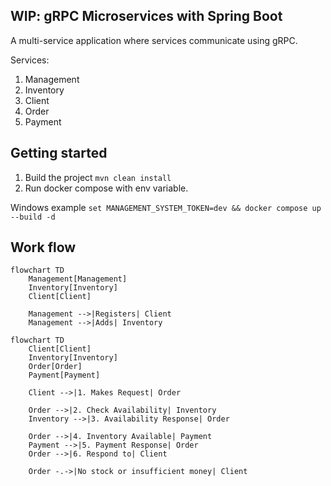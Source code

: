 ## WIP: gRPC Microservices with Spring Boot


A multi-service application where services communicate using gRPC.

Services:
1. Management
2. Inventory
3. Client
4. Order
5. Payment

## Getting started

1. Build the project `mvn clean install`
2. Run docker compose with env variable.

Windows example `set MANAGEMENT_SYSTEM_TOKEN=dev && docker compose up --build -d`

## Work flow

```mermaid
flowchart TD
    Management[Management]
    Inventory[Inventory]
    Client[Client]

    Management -->|Registers| Client
    Management -->|Adds| Inventory
```

```mermaid
flowchart TD
    Client[Client]
    Inventory[Inventory]
    Order[Order]
    Payment[Payment]

    Client -->|1. Makes Request| Order
    
    Order -->|2. Check Availability| Inventory
    Inventory -->|3. Availability Response| Order

    Order -->|4. Inventory Available| Payment
    Payment -->|5. Payment Response| Order
    Order -->|6. Respond to| Client

    Order -.->|No stock or insufficient money| Client
```
